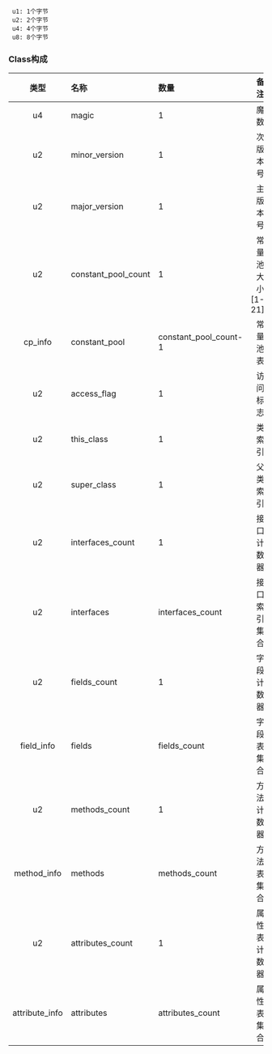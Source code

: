 ```
 u1: 1个字节
 u2: 2个字节
 u4: 4个字节
 u8: 8个字节
```
### Class构成
| 类型 | 名称 | 数量|备注|
|:---------:|:---------|:------|---------:|
|u4|magic|1|魔数|
|u2|minor_version|1|次版本号|
|u2|major_version|1|主版本号|
|u2|constant_pool_count|1|常量池大小[1-21]|
|cp_info|constant_pool|constant_pool_count-1|常量池表|
|u2|access_flag|1|访问标志|
|u2|this_class|1|类索引|
|u2|super_class|1|父类索引|
|u2|interfaces_count|1|接口计数器|
|u2|interfaces|interfaces_count|接口索引集合|
|u2|fields_count|1|字段计数器|
|field_info|fields|fields_count|字段表集合|
|u2|methods_count|1|方法计数器|
|method_info|methods|methods_count|方法表集合|
|u2|attributes_count|1|属性表计数器|
|attribute_info|attributes|attributes_count|属性表集合|

